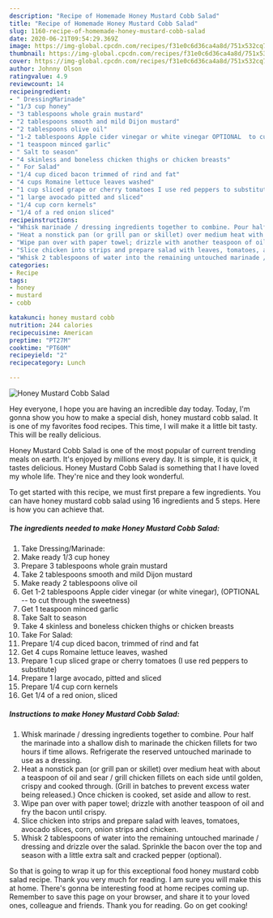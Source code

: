 ```yaml
---
description: "Recipe of Homemade Honey Mustard Cobb Salad"
title: "Recipe of Homemade Honey Mustard Cobb Salad"
slug: 1160-recipe-of-homemade-honey-mustard-cobb-salad
date: 2020-06-21T09:54:29.369Z
image: https://img-global.cpcdn.com/recipes/f31e0c6d36ca4a8d/751x532cq70/honey-mustard-cobb-salad-recipe-main-photo.jpg
thumbnail: https://img-global.cpcdn.com/recipes/f31e0c6d36ca4a8d/751x532cq70/honey-mustard-cobb-salad-recipe-main-photo.jpg
cover: https://img-global.cpcdn.com/recipes/f31e0c6d36ca4a8d/751x532cq70/honey-mustard-cobb-salad-recipe-main-photo.jpg
author: Johnny Olson
ratingvalue: 4.9
reviewcount: 14
recipeingredient:
- " DressingMarinade"
- "1/3 cup honey"
- "3 tablespoons whole grain mustard"
- "2 tablespoons smooth and mild Dijon mustard"
- "2 tablespoons olive oil"
- "1-2 tablespoons Apple cider vinegar or white vinegar OPTIONAL  to cut through the sweetness"
- "1 teaspoon minced garlic"
- " Salt to season"
- "4 skinless and boneless chicken thighs or chicken breasts"
- " For Salad"
- "1/4 cup diced bacon trimmed of rind and fat"
- "4 cups Romaine lettuce leaves washed"
- "1 cup sliced grape or cherry tomatoes I use red peppers to substitute"
- "1 large avocado pitted and sliced"
- "1/4 cup corn kernels"
- "1/4 of a red onion sliced"
recipeinstructions:
- "Whisk marinade / dressing ingredients together to combine. Pour half the marinade into a shallow dish to marinade the chicken fillets for two hours if time allows. Refrigerate the reserved untouched marinade to use as a dressing."
- "Heat a nonstick pan (or grill pan or skillet) over medium heat with about a teaspoon of oil and sear / grill chicken fillets on each side until golden, crispy and cooked through. (Grill in batches to prevent excess water being released.) Once chicken is cooked, set aside and allow to rest."
- "Wipe pan over with paper towel; drizzle with another teaspoon of oil and fry the bacon until crispy."
- "Slice chicken into strips and prepare salad with leaves, tomatoes, avocado slices, corn, onion strips and chicken."
- "Whisk 2 tablespoons of water into the remaining untouched marinade / dressing and drizzle over the salad. Sprinkle the bacon over the top and season with a little extra salt and cracked pepper (optional)."
categories:
- Recipe
tags:
- honey
- mustard
- cobb

katakunci: honey mustard cobb 
nutrition: 244 calories
recipecuisine: American
preptime: "PT27M"
cooktime: "PT60M"
recipeyield: "2"
recipecategory: Lunch

---
```



![Honey Mustard Cobb Salad](https://img-global.cpcdn.com/recipes/f31e0c6d36ca4a8d/751x532cq70/honey-mustard-cobb-salad-recipe-main-photo.jpg)

Hey everyone, I hope you are having an incredible day today. Today, I'm gonna show you how to make a special dish, honey mustard cobb salad. It is one of my favorites food recipes. This time, I will make it a little bit tasty. This will be really delicious.

Honey Mustard Cobb Salad is one of the most popular of current trending meals on earth. It's enjoyed by millions every day. It is simple, it is quick, it tastes delicious. Honey Mustard Cobb Salad is something that I have loved my whole life. They're nice and they look wonderful.




To get started with this recipe, we must first prepare a few ingredients. You can have honey mustard cobb salad using 16 ingredients and 5 steps. Here is how you can achieve that.

<!--inarticleads1-->

##### The ingredients needed to make Honey Mustard Cobb Salad:

1. Take  Dressing/Marinade:
1. Make ready 1/3 cup honey
1. Prepare 3 tablespoons whole grain mustard
1. Take 2 tablespoons smooth and mild Dijon mustard
1. Make ready 2 tablespoons olive oil
1. Get 1-2 tablespoons Apple cider vinegar (or white vinegar), (OPTIONAL -- to cut through the sweetness)
1. Get 1 teaspoon minced garlic
1. Take  Salt to season
1. Take 4 skinless and boneless chicken thighs or chicken breasts
1. Take  For Salad:
1. Prepare 1/4 cup diced bacon, trimmed of rind and fat
1. Get 4 cups Romaine lettuce leaves, washed
1. Prepare 1 cup sliced grape or cherry tomatoes (I use red peppers to substitute)
1. Prepare 1 large avocado, pitted and sliced
1. Prepare 1/4 cup corn kernels
1. Get 1/4 of a red onion, sliced




<!--inarticleads2-->

##### Instructions to make Honey Mustard Cobb Salad:

1. Whisk marinade / dressing ingredients together to combine. Pour half the marinade into a shallow dish to marinade the chicken fillets for two hours if time allows. Refrigerate the reserved untouched marinade to use as a dressing.
1. Heat a nonstick pan (or grill pan or skillet) over medium heat with about a teaspoon of oil and sear / grill chicken fillets on each side until golden, crispy and cooked through. (Grill in batches to prevent excess water being released.) Once chicken is cooked, set aside and allow to rest.
1. Wipe pan over with paper towel; drizzle with another teaspoon of oil and fry the bacon until crispy.
1. Slice chicken into strips and prepare salad with leaves, tomatoes, avocado slices, corn, onion strips and chicken.
1. Whisk 2 tablespoons of water into the remaining untouched marinade / dressing and drizzle over the salad. Sprinkle the bacon over the top and season with a little extra salt and cracked pepper (optional).




So that is going to wrap it up for this exceptional food honey mustard cobb salad recipe. Thank you very much for reading. I am sure you will make this at home. There's gonna be interesting food at home recipes coming up. Remember to save this page on your browser, and share it to your loved ones, colleague and friends. Thank you for reading. Go on get cooking!
